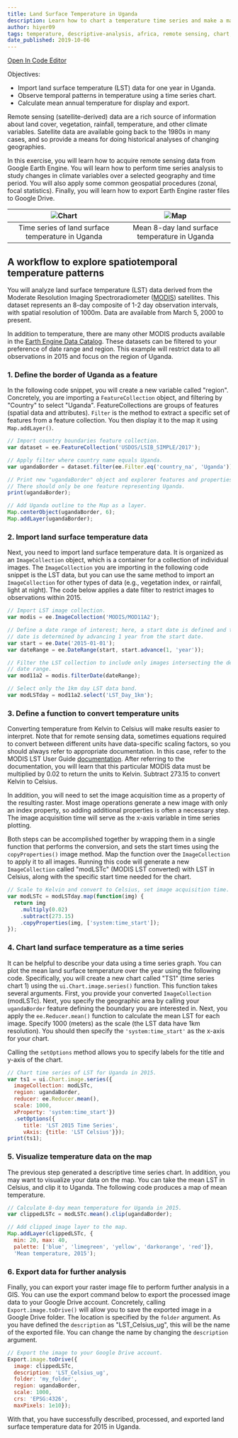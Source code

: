 ```yaml
---
title: Land Surface Temperature in Uganda
description: Learn how to chart a temperature time series and make a map of mean temperature for display and export.
author: hiyer09
tags: temperature, descriptive-analysis, africa, remote sensing, chart, time-series, uganda, modis,
date_published: 2019-10-06
---
```


[Open In Code Editor](https://code.earthengine.google.com/fbc4637defa31a712ece636868428a9b)

Objectives:

* Import land surface temperature (LST) data for one year in Uganda.
* Observe temporal patterns in temperature using a time series chart.
* Calculate mean annual temperature for display and export.

Remote sensing (satellite-derived) data are a rich source of information about
land cover, vegetation, rainfall, temperature, and other climate variables.
Satellite data are available going back to the 1980s in many cases, and so
provide a means for doing historical analyses of changing geographies.

In this exercise, you will learn how to acquire remote sensing data from Google
Earth Engine. You will learn how to perform time series analysis to study
changes in climate variables over a selected geography and time period. You will
also apply some common geospatial procedures (zonal, focal statistics). Finally,
you will learn how to export Earth Engine raster files to Google Drive.

![Chart](https://storage.googleapis.com/earthengine-community/tutorials/ph-ug-temp/ee-chart-v2.png) | ![Map](https://storage.googleapis.com/earthengine-community/tutorials/ph-ug-temp/ph_ug_lst.png) |
:-: | :-:|
Time series of land surface temperature in Uganda | Mean 8-day land surface temperature in Uganda |

## A workflow to explore spatiotemporal temperature patterns

You will analyze land surface temperature (LST) data derived from the
Moderate Resolution Imaging Spectroradiometer
([MODIS](https://lpdaac.usgs.gov/products/mod11a2v006/)) satellites. This
dataset represents an 8-day composite of 1-2 day observation intervals, with
spatial resolution of 1000m. Data are available from March 5, 2000 to present.

In addition to temperature, there are many other MODIS products available in
the [Earth Engine Data Catalog](https://developers.google.com/earth-engine/datasets/catalog/modis).
These datasets can be filtered to your preference of date range and region.
This example will restrict data to all observations in 2015 and focus on
the region of Uganda.

### 1. Define the border of Uganda as a feature

In the following code snippet, you will create a new variable called "region".
Concretely, you are importing a `FeatureCollection` object, and filtering
by "Country" to select "Uganda". FeatureCollections are groups of features
(spatial data and attributes). `Filter` is the method to extract a specific
set of features from a feature collection. You then display it to the map
it using `Map.addLayer()`.

```javascript
// Import country boundaries feature collection.
var dataset = ee.FeatureCollection('USDOS/LSIB_SIMPLE/2017');

// Apply filter where country name equals Uganda.
var ugandaBorder = dataset.filter(ee.Filter.eq('country_na', 'Uganda'));

// Print new "ugandaBorder" object and explorer features and properties.
// There should only be one feature representing Uganda.
print(ugandaBorder);

// Add Uganda outline to the Map as a layer.
Map.centerObject(ugandaBorder, 6);
Map.addLayer(ugandaBorder);
```

### 2. Import land surface temperature data

Next, you need to import land surface temperature data. It is organized as an
`ImageCollection` object, which is a container for a collection of individual
images. The `ImageCollection` you are importing in the following code snippet is
the LST data, but you can use the same method to import an `ImageCollection` for
other types of data (e.g., vegetation index, or rainfall, light at night).
The code below applies a date filter to restrict images to observations within
2015.

```javascript
// Import LST image collection.
var modis = ee.ImageCollection('MODIS/MOD11A2');

// Define a date range of interest; here, a start date is defined and the end
// date is determined by advancing 1 year from the start date.
var start = ee.Date('2015-01-01');
var dateRange = ee.DateRange(start, start.advance(1, 'year'));

// Filter the LST collection to include only images intersecting the desired
// date range.
var mod11a2 = modis.filterDate(dateRange);

// Select only the 1km day LST data band.
var modLSTday = mod11a2.select('LST_Day_1km');
```

### 3. Define a function to convert temperature units

Converting temperature from Kelvin to Celsius will make results easier to
interpret. Note that for remote sensing data, sometimes equations required
to convert between different units have data-specific scaling factors, so
you should always refer to appropriate documentation. In this
case, refer to the MODIS LST User Guide
[documentation](https://icess.eri.ucsb.edu/modis/LstUsrGuide/usrguide_mod11.html#sds).
After referring to the documentation, you will learn that this particular MODIS
data must be multiplied by 0.02 to return the units to Kelvin. Subtract 273.15
to convert Kelvin to Celsius.

In addition, you will need to set the image acquisition time as a property of
the resulting raster. Most image operations generate a new image with only an
index property, so adding additional properties is often a necessary step.
The image acquisition time will serve as the x-axis variable in time series
plotting.

Both steps can be accomplished together by wrapping them in a single
function that performs the conversion, and sets the start times using the
`copyProperties()` image method. Map the function over the `ImageCollection` to
apply it to all images. Running this code will generate a new `ImageCollection`
called "modLSTc" (MODIS LST converted) with LST in Celsius, along with the
specific start time needed for the chart.

```javascript
// Scale to Kelvin and convert to Celsius, set image acquisition time.
var modLSTc = modLSTday.map(function(img) {
  return img
    .multiply(0.02)
    .subtract(273.15)
    .copyProperties(img, ['system:time_start']);
});
```

### 4. Chart land surface temperature as a time series

It can be helpful to describe your data using a time series graph. You can plot
the mean land surface temperature over the year using the following code.
Specifically, you will create a new chart called "TS1" (time series chart 1)
using the `ui.Chart.image.series()` function. This function takes several
arguments. First, you provide your converted `ImageCollection` (modLSTc). Next,
you specify the geographic area by calling your `ugandaBorder` feature defining
the boundary you are interested in. Next, you apply the `ee.Reducer.mean()`
function to calculate the mean LST for each image. Specify 1000 (meters) as the
scale (the LST data have 1km resolution). You should then specify the
`'system:time_start'` as the x-axis for your chart.

Calling the `setOptions` method allows you to specify labels for the title
and y-axis of the chart.

```javascript
// Chart time series of LST for Uganda in 2015.
var ts1 = ui.Chart.image.series({
  imageCollection: modLSTc,
  region: ugandaBorder,
  reducer: ee.Reducer.mean(),
  scale: 1000,
  xProperty: 'system:time_start'})
  .setOptions({
     title: 'LST 2015 Time Series',
     vAxis: {title: 'LST Celsius'}});
print(ts1);
```

### 5. Visualize temperature data on the map

The previous step generated a descriptive time series chart. In
addition, you may want to visualize your data on the map. You can take the mean
LST in Celsius, and clip it to Uganda. The following code produces a map of
mean temperature.

```javascript
// Calculate 8-day mean temperature for Uganda in 2015.
var clippedLSTc = modLSTc.mean().clip(ugandaBorder);

// Add clipped image layer to the map.
Map.addLayer(clippedLSTc, {
  min: 20, max: 40,
  palette: ['blue', 'limegreen', 'yellow', 'darkorange', 'red']},
  'Mean temperature, 2015');
```

### 6. Export data for further analysis

Finally, you can export your raster image file to perform further analysis in a
GIS. You can use the export command below to export the processed image data to
your Google Drive account. Concretely, calling `Export.image.toDrive()` will
allow you to save the exported image in a Google Drive folder. The location
is specified by the `folder` argument. As you have defined the `description` as
"LST_Celsius_ug", this will be the name of the exported file. You can change the
name by changing the `description` argument.

```javascript
// Export the image to your Google Drive account.
Export.image.toDrive({
  image: clippedLSTc,
  description: 'LST_Celsius_ug',
  folder: 'my_folder',
  region: ugandaBorder,
  scale: 1000,
  crs: 'EPSG:4326',
  maxPixels: 1e10});
```

With that, you have successfully described, processed, and exported land surface
temperature data for 2015 in Uganda.
